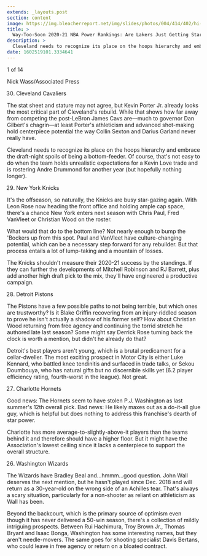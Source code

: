 ```yaml
--- 
extends: _layouts.post 
section: content 
image: https://img.bleacherreport.net/img/slides/photos/004/414/402/hi-res-4fc6897c38e875acb43927c3e9d0e03e_crop_exact.jpg?w=1200&h=1200&q=75 
title: > 
  Way-Too-Soon 2020-21 NBA Power Rankings: Are Lakers Just Getting Started? 
description: > 
  Cleveland needs to recognize its place on the hoops hierarchy and embrace the draft-night spoils of being a bottom-feeder.Is it Blake Griffin recovering from an injury-riddled season to prove he isn't actually a shadow of his former self?Beyond the backcourt, which is the primary source of optimism even though it has never delivered a 50-win season, there's a collection of mildly intriguing prospects.Between Rui Hachimura, Troy Brown Jr., Thomas Bryant and Isaac Bonga, Washington has some interesting names, but they aren't needle-movers.The same goes for shooting specialist Davis Bertans, who could leave in free agency or return on a bloated contract. 
date: 1602519101.3334641 
--- 
```

1 of 14

Nick Wass/Associated Press

30. Cleveland Cavaliers

The stat sheet and stature may not agree, but Kevin Porter Jr. already looks the most critical part of Cleveland's rebuild. While that shows how far away from competing the post-LeBron James Cavs are—much to governor Dan Gilbert's chagrin—at least Porter's athleticism and advanced shot-making hold centerpiece potential the way Collin Sexton and Darius Garland never really have.

Cleveland needs to recognize its place on the hoops hierarchy and embrace the draft-night spoils of being a bottom-feeder. Of course, that's not easy to do when the team holds unrealistic expectations for a Kevin Love trade and is rostering Andre Drummond for another year (but hopefully nothing longer).

29. New York Knicks

It's the offseason, so naturally, the Knicks are busy star-gazing again. With Leon Rose now heading the front office and holding ample cap space, there's a chance New York enters next season with Chris Paul, Fred VanVleet or Christian Wood on the roster.

What would that do to the bottom line? Not nearly enough to bump the 'Bockers up from this spot. Paul and VanVleet have culture-changing potential, which can be a necessary step forward for any rebuilder. But that process entails a lot of lump-taking and a mountain of losses.

The Knicks shouldn't measure their 2020-21 success by the standings. If they can further the developments of Mitchell Robinson and RJ Barrett, plus add another high draft pick to the mix, they'll have engineered a productive campaign.

28. Detroit Pistons

The Pistons have a few possible paths to not being terrible, but which ones are trustworthy? Is it Blake Griffin recovering from an injury-riddled season to prove he isn't actually a shadow of his former self? How about Christian Wood returning from free agency and continuing the torrid stretch he authored late last season? Some might say Derrick Rose turning back the clock is worth a mention, but didn't he already do that?

Detroit's best players aren't young, which is a brutal predicament for a cellar-dweller. The most exciting prospect in Motor City is either Luke Kennard, who battled knee tendinitis and surfaced in trade talks, or Sekou Doumbouya, who has natural gifts but no discernible skills yet (6.2 player efficiency rating, fourth-worst in the league). Not great.

27. Charlotte Hornets



Good news: The Hornets seem to have stolen P.J. Washington as last summer's 12th overall pick. Bad news: He likely maxes out as a do-it-all glue guy, which is helpful but does nothing to address this franchise's dearth of star power.

Charlotte has more average-to-slightly-above-it players than the teams behind it and therefore should have a higher floor. But it might have the Association's lowest ceiling since it lacks a centerpiece to support the overall structure.

26. Washington Wizards



The Wizards have Bradley Beal and...hmmm...good question. John Wall deserves the next mention, but he hasn't played since Dec. 2018 and will return as a 30-year-old on the wrong side of an Achilles tear. That's always a scary situation, particularly for a non-shooter as reliant on athleticism as Wall has been.

Beyond the backcourt, which is the primary source of optimism even though it has never delivered a 50-win season, there's a collection of mildly intriguing prospects. Between Rui Hachimura, Troy Brown Jr., Thomas Bryant and Isaac Bonga, Washington has some interesting names, but they aren't needle-movers. The same goes for shooting specialist Davis Bertans, who could leave in free agency or return on a bloated contract.